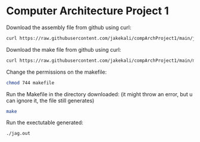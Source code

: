 # Computer Architecture Project 1
Download the assembly file from github using curl:
```bash
curl https://raw.githubusercontent.com/jakekali/compArchProject1/main/jag.s --output jag.s
```
Download the make file from github using curl: 
```bash
curl https://raw.githubusercontent.com/jakekali/compArchProject1/main/makefile --output makefile
```
Change the permissions on the makefile: 
```bash
chmod 744 makefile
```
Run the Makefile in the directory downloaded: (it might throw an error, but u can ignore it, the file still generates)
```bash
make
```
Run the exectutable generated: 
```bash
./jag.out
```

